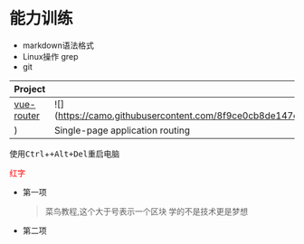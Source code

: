 # 能力训练
- markdown语法格式
- Linux操作 grep
- git 

|Project|Status|Description|
|-------|------|-----------|
| [vue-router](https://github.com/vuejs/vue-router) | ![](https://camo.githubusercontent.com/8f9ce0cb8de147c7146010122331865a5ceb2db27f55b4c140265d91e1e687ca/68747470733a2f2f696d672e736869656c64732e696f2f6e706d2f762f7675652d726f757465722e737667
)|Single-page application routing|


使用<kbd>Ctrl</kbd>+<kbd>+Alt<kbt>+<kbt>Del</kbt>重启电脑

<span style="color:red;">红字</span>
* 第一项
    >菜鸟教程,这个大于号表示一个区块
    >学的不是技术更是梦想
* 第二项
    >
    >
